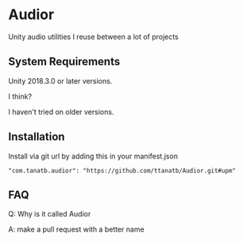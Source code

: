 # Audior
Unity audio utilities I reuse between a lot of projects

## System Requirements
Unity 2018.3.0 or later versions.

I think?

I haven't tried on older versions.

## Installation
Install via git url by adding this in your manifest.json
```
"com.tanatb.audior": "https://github.com/ttanatb/Audior.git#upm"
```


## FAQ

Q: Why is it called Audior

A: make a pull request with a better name

